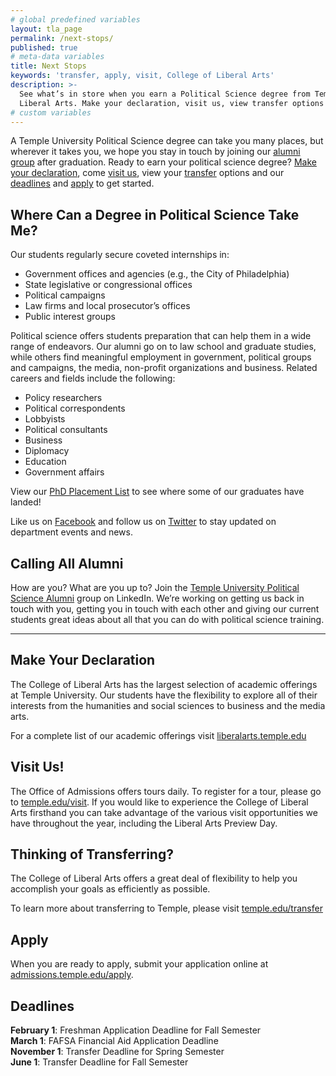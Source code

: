 ```yaml
---
# global predefined variables
layout: tla_page
permalink: /next-stops/
published: true
# meta-data variables
title: Next Stops
keywords: 'transfer, apply, visit, College of Liberal Arts'
description: >-
  See what’s in store when you earn a Political Science degree from Temple University’s College of 
  Liberal Arts. Make your declaration, visit us, view transfer options and deadlines, and apply!
# custom variables
---
```

A Temple University Political Science degree can take you many places, but wherever it takes you, we hope you stay in touch by joining our [alumni group](#calling-all-alumni) after graduation. Ready to earn your political science degree? [Make your declaration](#make-your-declaration), come [visit us](#visit-us), view your [transfer](#thinking-of-transferring) options and our [deadlines](#deadlines) and [apply](#apply) to get started.

## Where Can a Degree in Political Science Take Me?
Our students regularly secure coveted internships in:

- Government offices and agencies (e.g., the City of Philadelphia)
- State legislative or congressional offices
- Political campaigns
- Law firms and local prosecutor’s offices
- Public interest groups

Political science offers students preparation that can help them in a wide range of endeavors. Our alumni go on to law school and graduate studies, while others find meaningful employment in government, political groups and campaigns, the media, non-profit organizations and business. Related careers and fields include the following:

- Policy researchers
- Political correspondents
- Lobbyists
- Political consultants
- Business
- Diplomacy
- Education
- Government affairs

View our [PhD Placement List](https://liberalarts.temple.edu/sites/liberalarts/files/PhD%20Placement%20List.pdf) to see where some of our graduates have landed! 

Like us on [Facebook](https://www.facebook.com/TUpolisci/) and follow us on [Twitter](https://twitter.com/TUpolisci) to stay updated on department events and news.

## Calling All Alumni
How are you? What are you up to? Join the [Temple University Political Science Alumni](https://www.linkedin.com/groups/3823848/profile) group on LinkedIn. We’re working on getting us back in touch with you, getting you in touch with each other and giving our current students great ideas about all that you can do with political science training.

___

## Make Your Declaration
The College of Liberal Arts has the largest selection of academic offerings at Temple University. Our students have the flexibility to explore all of their interests from the humanities and social sciences to business and the media arts.

For a complete list of our academic offerings visit [liberalarts.temple.edu](http://liberalarts.temple.edu)

## Visit Us!
The Office of Admissions offers tours daily. To register for a tour, please go to [temple.edu/visit](http://temple.edu/visit). If you would like to experience the College of Liberal Arts firsthand you can take advantage of the various visit opportunities we have throughout the year, including the Liberal Arts Preview Day.

## Thinking of Transferring?
 The College of Liberal Arts offers a great deal of flexibility to help you accomplish your goals as efficiently as possible.

To learn more about transferring to Temple, please visit [temple.edu/transfer](http://temple.edu/transfer)

## Apply
When you are ready to apply, submit your application online at [admissions.temple.edu/apply](http://admissions.temple.edu/apply).

## Deadlines

**February 1**: Freshman Application Deadline for Fall Semester<br>
**March 1**: FAFSA Financial Aid Application Deadline<br>
**November 1**: Transfer Deadline for Spring Semester<br>
**June 1**: Transfer Deadline for Fall Semester
